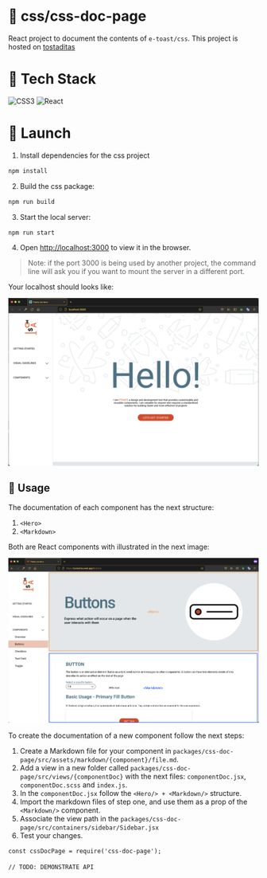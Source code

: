 # 📃 css/css-doc-page

React project to document the contents of `e-toast/css`. This project is hosted on [tostaditas](https://tostaditas.web.app/)

# 🧰 Tech Stack
![CSS3](https://img.shields.io/badge/css3-%231572B6.svg?style=for-the-badge&logo=css3&logoColor=white)
![React](https://img.shields.io/badge/react-%2320232a.svg?style=for-the-badge&logo=react&logoColor=%2361DAFB)

# 🚀 Launch

1. Install dependencies for the css project

```zsh
npm install
```

2. Build the css package:

```zsh
npm run build
```

3. Start the local server:

```zsh
npm run start
```

4. Open [http://localhost:3000](http://localhost:3000) to view it in the browser.

> Note: if the port 3000 is being used by another project, the command line will ask you if you want to mount the server in a different port.

Your localhost should looks like:

![Tostaditas Landpage](./src/assets/misc/tostaditas-landpage.png "Tostaditas landpage")

## 📖 Usage

The documentation of each component has the next structure:

1. `<Hero>`
2. `<Markdown>`

Both are React components with illustrated in the next image:

![Tostaditas Component Doc Structure](./src/assets/misc/css-docs-structure.png "Tostaditas Component Doc Structure")

To create the documentation of a new component follow the next steps:

1. Create a Markdown file for your component in `packages/css-doc-page/src/assets/markdown/{component}/file.md`.
2. Add a view in a new folder called `packages/css-doc-page/src/views/{componentDoc}` with the next files: `componentDoc.jsx`, `componentDoc.scss` and `index.js`.
3. In the `componentDoc.jsx` follow the `<Hero/> + <Markdown/>` structure.
4. Import the markdown files of step one, and use them as a prop of the `<Markdown/>` component.
5. Associate the view path in the `packages/css-doc-page/src/containers/sidebar/Sidebar.jsx`
6. Test your changes.

```
const cssDocPage = require('css-doc-page');

// TODO: DEMONSTRATE API
```
